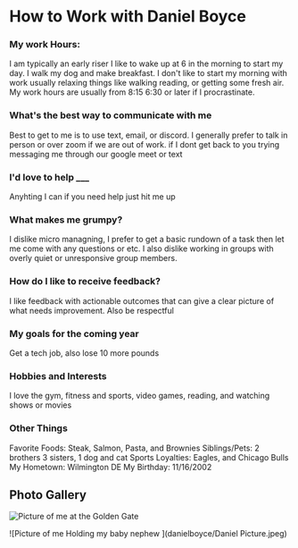 # How to Work with Daniel Boyce


### My work Hours:
I am typically an early riser I like to wake up at 6 in the morning to start my day. I walk my dog and make breakfast. I don't like to start my morning with work usually relaxing things like walking reading, or getting some fresh air. My work hours are usually from 8:15 6:30 or later if I procrastinate.

### What's the best way to communicate with me
Best to get to me is to use text, email, or discord. I generally prefer to talk in person or over zoom if we are out of work. if I dont get back to you trying messaging me through our google meet or text

### I'd love to help ___
Anyhting I can if you need help just hit me up 
### What makes me grumpy?
I dislike micro managning, I prefer to get a basic rundown of a task then let me come with any questions or etc. I also dislike working in groups with overly quiet or unresponsive group members.
### How do I like to receive feedback?
I like feedback with actionable outcomes that can give a clear picture of what needs improvement. Also be respectful
### My goals for the coming year
Get a tech job, also lose 10 more pounds

### Hobbies and Interests
I love the gym, fitness and sports, video games, reading, and watching shows or movies

### Other Things
Favorite Foods: Steak, Salmon, Pasta, and Brownies
Siblings/Pets: 2 brothers 3 sisters, 1 dog and cat
Sports Loyalties: Eagles, and Chicago Bulls
My Hometown: Wilmington DE
My Birthday: 11/16/2002


## Photo Gallery
![Picture of me at the Golden Gate ](danielboyce/GoldenGateBridge.jpeg)

![Picture of me Holding my baby nephew ](danielboyce/Daniel Picture.jpeg)



